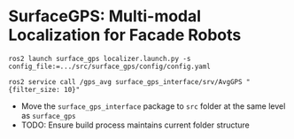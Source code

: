 # SurfaceGPS: Multi-modal Localization for Facade Robots
```
ros2 launch surface_gps localizer.launch.py -s config_file:=.../src/surface_gps/config/config.yaml
```

```
ros2 service call /gps_avg surface_gps_interface/srv/AvgGPS "{filter_size: 10}"
```

- Move the `surface_gps_interface` package to `src` folder at the same level as `surface_gps`
- TODO: Ensure build process maintains current folder structure
